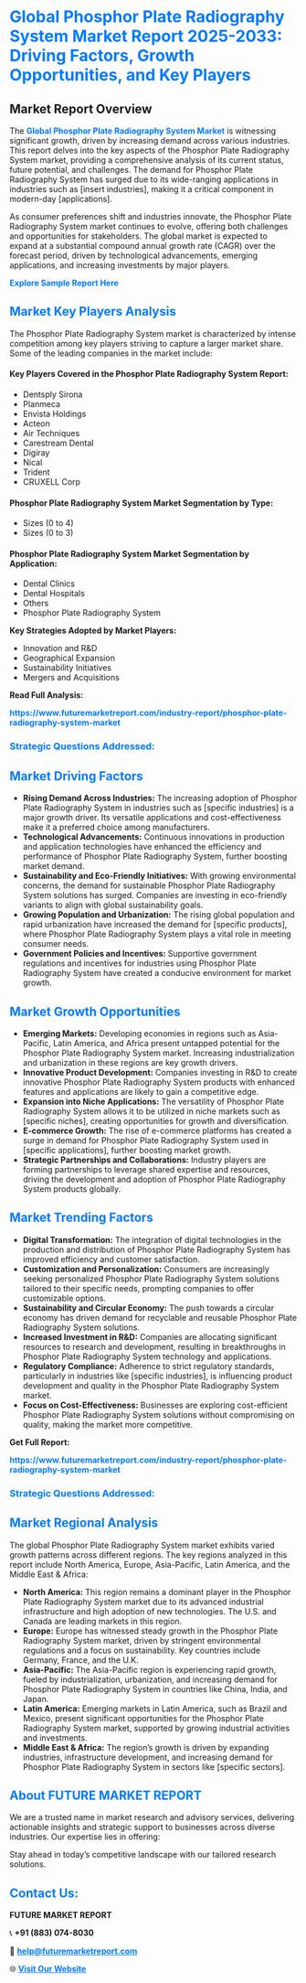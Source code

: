 <h1 style="color: #007BFF;">Global Phosphor Plate Radiography System Market Report 2025-2033: Driving Factors, Growth Opportunities, and Key Players</h1>

<section id="overview">
<h2>Market Report Overview</h2>
<p>The <a href="https://www.futuremarketreport.com/industry-report/phosphor-plate-radiography-system-market" style="color: #007BFF; text-decoration: none;"><strong>Global Phosphor Plate Radiography System Market</strong></a> is witnessing significant growth, driven by increasing demand across various industries. This report delves into the key aspects of the Phosphor Plate Radiography System market, providing a comprehensive analysis of its current status, future potential, and challenges. The demand for Phosphor Plate Radiography System has surged due to its wide-ranging applications in industries such as [insert industries], making it a critical component in modern-day [applications].</p>
<p>As consumer preferences shift and industries innovate, the Phosphor Plate Radiography System market continues to evolve, offering both challenges and opportunities for stakeholders. The global market is expected to expand at a substantial compound annual growth rate (CAGR) over the forecast period, driven by technological advancements, emerging applications, and increasing investments by major players.</p>
</section>

<section id="overview">
<p><a href="https://www.futuremarketreport.com/request-sample/reportId=127621" style="color: #007BFF; text-decoration: none;"><strong>Explore Sample Report Here</strong></a></p>
</section>

<section id="key-players">
<h2 style="color: #007BFF;">Market Key Players Analysis</h2>
<p>The Phosphor Plate Radiography System market is characterized by intense competition among key players striving to capture a larger market share. Some of the leading companies in the market include:</p>
<h4>Key Players Covered in the Phosphor Plate Radiography System Report:</h4>
<ul><li>Dentsply Sirona</li><li>Planmeca</li><li>Envista Holdings</li><li>Acteon</li><li>Air Techniques</li><li>Carestream Dental</li><li>Digiray</li><li>Nical</li><li>Trident</li><li>CRUXELL Corp</li></ul>
<h4>Phosphor Plate Radiography System Market Segmentation by Type:</h4>
<ul><li>Sizes (0 to 4)</li><li>Sizes (0 to 3)</li></ul>

<h4>Phosphor Plate Radiography System Market Segmentation by Application:</h4>
<ul><li>Dental Clinics</li><li>Dental Hospitals</li><li>Others</li><li>Phosphor Plate Radiography System</li></ul>
<p><strong>Key Strategies Adopted by Market Players:</strong></p>
<ul>
<li>Innovation and R&D</li>
<li>Geographical Expansion</li>
<li>Sustainability Initiatives</li>
<li>Mergers and Acquisitions</li>
</ul>
</section>

<section>
<p><strong>Read Full Analysis: </strong></p><a href="https://www.futuremarketreport.com/industry-report/phosphor-plate-radiography-system-market" style="color: #007BFF; text-decoration: none;"><strong>https://www.futuremarketreport.com/industry-report/phosphor-plate-radiography-system-market</strong></a>
<h3 style="color: #007BFF;">Strategic Questions Addressed:</h3>
</section>

<section id="driving-factors">
<h2 style="color: #007BFF;">Market Driving Factors</h2>
<ul>
<li><strong>Rising Demand Across Industries:</strong> The increasing adoption of Phosphor Plate Radiography System in industries such as [specific industries] is a major growth driver. Its versatile applications and cost-effectiveness make it a preferred choice among manufacturers.</li>
<li><strong>Technological Advancements:</strong> Continuous innovations in production and application technologies have enhanced the efficiency and performance of Phosphor Plate Radiography System, further boosting market demand.</li>
<li><strong>Sustainability and Eco-Friendly Initiatives:</strong> With growing environmental concerns, the demand for sustainable Phosphor Plate Radiography System solutions has surged. Companies are investing in eco-friendly variants to align with global sustainability goals.</li>
<li><strong>Growing Population and Urbanization:</strong> The rising global population and rapid urbanization have increased the demand for [specific products], where Phosphor Plate Radiography System plays a vital role in meeting consumer needs.</li>
<li><strong>Government Policies and Incentives:</strong> Supportive government regulations and incentives for industries using Phosphor Plate Radiography System have created a conducive environment for market growth.</li>
</ul>
</section>

<section id="growth-opportunities">
<h2 style="color: #007BFF;">Market Growth Opportunities</h2>
<ul>
<li><strong>Emerging Markets:</strong> Developing economies in regions such as Asia-Pacific, Latin America, and Africa present untapped potential for the Phosphor Plate Radiography System market. Increasing industrialization and urbanization in these regions are key growth drivers.</li>
<li><strong>Innovative Product Development:</strong> Companies investing in R&D to create innovative Phosphor Plate Radiography System products with enhanced features and applications are likely to gain a competitive edge.</li>
<li><strong>Expansion into Niche Applications:</strong> The versatility of Phosphor Plate Radiography System allows it to be utilized in niche markets such as [specific niches], creating opportunities for growth and diversification.</li>
<li><strong>E-commerce Growth:</strong> The rise of e-commerce platforms has created a surge in demand for Phosphor Plate Radiography System used in [specific applications], further boosting market growth.</li>
<li><strong>Strategic Partnerships and Collaborations:</strong> Industry players are forming partnerships to leverage shared expertise and resources, driving the development and adoption of Phosphor Plate Radiography System products globally.</li>
</ul>
</section>

<section id="trending-factors">
<h2 style="color: #007BFF;">Market Trending Factors</h2>
<ul>
<li><strong>Digital Transformation:</strong> The integration of digital technologies in the production and distribution of Phosphor Plate Radiography System has improved efficiency and customer satisfaction.</li>
<li><strong>Customization and Personalization:</strong> Consumers are increasingly seeking personalized Phosphor Plate Radiography System solutions tailored to their specific needs, prompting companies to offer customizable options.</li>
<li><strong>Sustainability and Circular Economy:</strong> The push towards a circular economy has driven demand for recyclable and reusable Phosphor Plate Radiography System solutions.</li>
<li><strong>Increased Investment in R&D:</strong> Companies are allocating significant resources to research and development, resulting in breakthroughs in Phosphor Plate Radiography System technology and applications.</li>
<li><strong>Regulatory Compliance:</strong> Adherence to strict regulatory standards, particularly in industries like [specific industries], is influencing product development and quality in the Phosphor Plate Radiography System market.</li>
<li><strong>Focus on Cost-Effectiveness:</strong> Businesses are exploring cost-efficient Phosphor Plate Radiography System solutions without compromising on quality, making the market more competitive.</li>
</ul>
</section>

<section>
<p><strong>Get Full Report: </strong></p><a href="https://www.futuremarketreport.com/industry-report/phosphor-plate-radiography-system-market" style="color: #007BFF; text-decoration: none;"><strong>https://www.futuremarketreport.com/industry-report/phosphor-plate-radiography-system-market</strong></a>
<h3 style="color: #007BFF;">Strategic Questions Addressed:</h3>
</section>


<section id="regional-analysis">
<h2 style="color: #007BFF;">Market Regional Analysis</h2>
<p>The global Phosphor Plate Radiography System market exhibits varied growth patterns across different regions. The key regions analyzed in this report include North America, Europe, Asia-Pacific, Latin America, and the Middle East & Africa:</p>
<ul>
<li><strong>North America:</strong> This region remains a dominant player in the Phosphor Plate Radiography System market due to its advanced industrial infrastructure and high adoption of new technologies. The U.S. and Canada are leading markets in this region.</li>
<li><strong>Europe:</strong> Europe has witnessed steady growth in the Phosphor Plate Radiography System market, driven by stringent environmental regulations and a focus on sustainability. Key countries include Germany, France, and the U.K.</li>
<li><strong>Asia-Pacific:</strong> The Asia-Pacific region is experiencing rapid growth, fueled by industrialization, urbanization, and increasing demand for Phosphor Plate Radiography System in countries like China, India, and Japan.</li>
<li><strong>Latin America:</strong> Emerging markets in Latin America, such as Brazil and Mexico, present significant opportunities for the Phosphor Plate Radiography System market, supported by growing industrial activities and investments.</li>
<li><strong>Middle East & Africa:</strong> The region’s growth is driven by expanding industries, infrastructure development, and increasing demand for Phosphor Plate Radiography System in sectors like [specific sectors].</li>
</ul>
</section>

<footer>
<h2 style="color: #007BFF;">About FUTURE MARKET REPORT</h2>
<p>We are a trusted name in market research and advisory services, delivering actionable insights and strategic support to businesses across diverse industries. Our expertise lies in offering:</p>

<p>Stay ahead in today’s competitive landscape with our tailored research solutions.</p>

<h2 style="color: #007BFF;">Contact Us:</h2>
<p><strong>FUTURE MARKET REPORT</strong></p>
<p>📞 <strong>+91 (883) 074-8030</strong></p>
<p>📧 <strong><a href="mailto:help@futuremarketreport.com" style="color: #007BFF;">help@futuremarketreport.com</a></strong></p>
<p>🌐 <strong><a href="https://www.futuremarketreport.com/" style="color: #007BFF;">Visit Our Website</a></strong></p>
</footer>